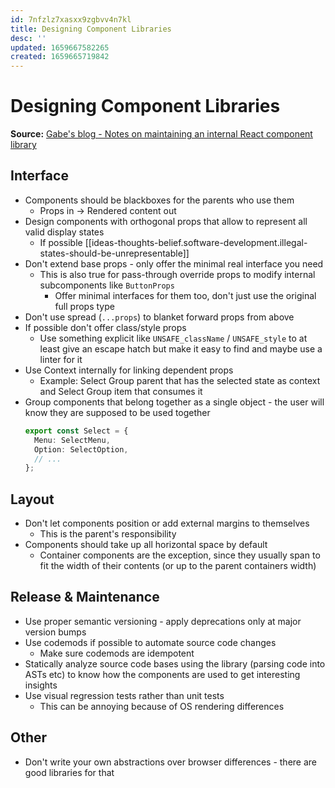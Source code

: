 ```yaml
---
id: 7nfzlz7xasxx9zgbvv4n7kl
title: Designing Component Libraries
desc: ''
updated: 1659667582265
created: 1659665719842
---
```

# Designing Component Libraries

**Source:** [Gabe's blog - Notes on maintaining an internal React component library](https://www.gabe.pizza/notes-on-component-libraries/)

## Interface
- Components should be blackboxes for the parents who use them
  - Props in -> Rendered content out
- Design components with orthogonal props that allow to represent all valid display states
  - If possible [[ideas-thoughts-belief.software-development.illegal-states-should-be-unrepresentable]]
- Don't extend base props - only offer the minimal real interface you need
  - This is also true for pass-through override props to modify internal subcomponents like `ButtonProps`
    - Offer minimal interfaces for them too, don't just use the original full props type
- Don't use spread (`...props`) to blanket forward props from above
- If possible don't offer class/style props
  - Use something explicit like `UNSAFE_className` / `UNSAFE_style` to at least give an escape hatch but make it easy to
    find and maybe use a linter for it
- Use Context internally for linking dependent props
  - Example: Select Group parent that has the selected state as context and Select Group item that consumes it
- Group components that belong together as a single object - the user will know they are supposed to be used together
  ```ts
  export const Select = {
    Menu: SelectMenu,
    Option: SelectOption,
    // ...
  };
  ```
## Layout
- Don't let components position or add external margins to themselves
  - This is the parent's responsibility
- Components should take up all horizontal space by default
  - Container components are the exception, since they usually span to fit the width of their contents (or up to the
    parent containers width)

## Release & Maintenance
- Use proper semantic versioning - apply deprecations only at major version bumps
- Use codemods if possible to automate source code changes
  - Make sure codemods are idempotent
- Statically analyze source code bases using the library (parsing code into ASTs etc) to know how the components are
  used to get interesting insights
- Use visual regression tests rather than unit tests
  - This can be annoying because of OS rendering differences

## Other
- Don't write your own abstractions over browser differences - there are good libraries for that
